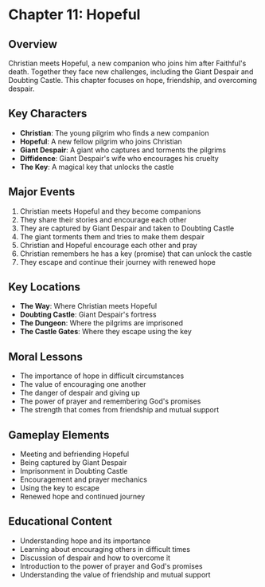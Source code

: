 # Chapter 11: Hopeful

## Overview
Christian meets Hopeful, a new companion who joins him after Faithful's death. Together they face new challenges, including the Giant Despair and Doubting Castle. This chapter focuses on hope, friendship, and overcoming despair.

## Key Characters
- **Christian**: The young pilgrim who finds a new companion
- **Hopeful**: A new fellow pilgrim who joins Christian
- **Giant Despair**: A giant who captures and torments the pilgrims
- **Diffidence**: Giant Despair's wife who encourages his cruelty
- **The Key**: A magical key that unlocks the castle

## Major Events
1. Christian meets Hopeful and they become companions
2. They share their stories and encourage each other
3. They are captured by Giant Despair and taken to Doubting Castle
4. The giant torments them and tries to make them despair
5. Christian and Hopeful encourage each other and pray
6. Christian remembers he has a key (promise) that can unlock the castle
7. They escape and continue their journey with renewed hope

## Key Locations
- **The Way**: Where Christian meets Hopeful
- **Doubting Castle**: Giant Despair's fortress
- **The Dungeon**: Where the pilgrims are imprisoned
- **The Castle Gates**: Where they escape using the key

## Moral Lessons
- The importance of hope in difficult circumstances
- The value of encouraging one another
- The danger of despair and giving up
- The power of prayer and remembering God's promises
- The strength that comes from friendship and mutual support

## Gameplay Elements
- Meeting and befriending Hopeful
- Being captured by Giant Despair
- Imprisonment in Doubting Castle
- Encouragement and prayer mechanics
- Using the key to escape
- Renewed hope and continued journey

## Educational Content
- Understanding hope and its importance
- Learning about encouraging others in difficult times
- Discussion of despair and how to overcome it
- Introduction to the power of prayer and God's promises
- Understanding the value of friendship and mutual support 